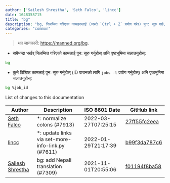 ```yaml
---
author: ['Sailesh Shrestha', 'Seth Falco', 'lincc']
date: 1648358715
title: "bg"
description: "bg, निलम्बित गरिएका कामहरुलाई (जस्तै `Ctrl + Z` प्रयोग गरेर) पुन: सुरु गर्छ, अनि तिनीहरुलाई पृष्ठभूमिमा चलाइरहन्छ।"
categories: "common"
---
```

> थप जानकारी: <https://manned.org/bg>.

- सबैभन्दा भर्खर् निलम्बित गरिएको कामलाई पुन: सुरु गर्नुहोस् अनि पृष्ठभूमिमा चलाउनुहोस्:

```bash
bg
```

- कुनै विशिष्ट कामलाई पुन: सुरु गर्नुहोस् (ID पाउनको लागि `jobs -l` प्रयोग गर्नुहोस्) अनि पृष्ठभूमिमा चलाउनुहोस्:

```bash
bg %job_id
```
List of changes to this documentation


Author | Description | ISO 8601 Date | GitHub link
------|-----|-----|-----
[Seth Falco](mailto:seth@falco.fun) | *: normalize colons (#7913) | 2022-03-27T07:25:15 | [27ff55fc2eea](https://github.com/tldr-pages/tldr/commit/27ff55fc2eea445eb5216c3b1d934960539fc024)
[lincc](mailto:46962923+blueskyson@users.noreply.github.com) | *: update links via set-more-info-link.py (#7611) | 2022-01-29T21:17:39 | [b99f3da787c6](https://github.com/tldr-pages/tldr/commit/b99f3da787c6f43a545b9cb5ebd8265b1367fbc4)
[Sailesh Shrestha](mailto:34860977+werewolf-65@users.noreply.github.com) | bg: add Nepali translation (#7309) | 2021-11-01T20:55:06 | [f01194f8ba58](https://github.com/tldr-pages/tldr/commit/f01194f8ba5851d993e042129a4a9505cf42e89f)

